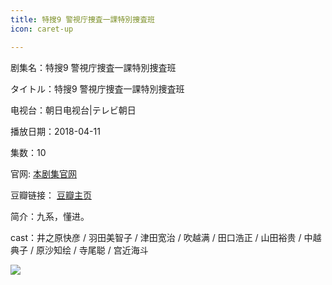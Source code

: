 ```yaml
---
title: 特搜9 警視庁捜査一課特別捜査班
icon: caret-up

---
```


剧集名：特搜9 警視庁捜査一課特別捜査班

タイトル：特搜9 警視庁捜査一課特別捜査班

电视台：朝日电视台|テレビ朝日

播放日期：2018-04-11

集数：10

官网: [本剧集官网](https://www.tv-asahi.co.jp/tokusou9_01/)

豆瓣链接： [豆瓣主页](https://movie.douban.com/subject/30176742/)


简介：九系，懂进。

cast：井之原快彦 / 羽田美智子 / 津田宽治 / 吹越满 / 田口浩正 / 山田裕贵 / 中越典子 / 原沙知绘 / 寺尾聪 / 宫近海斗

![](https://listpic.tsgsanjiao.com/2018/2018ts9.jpg)